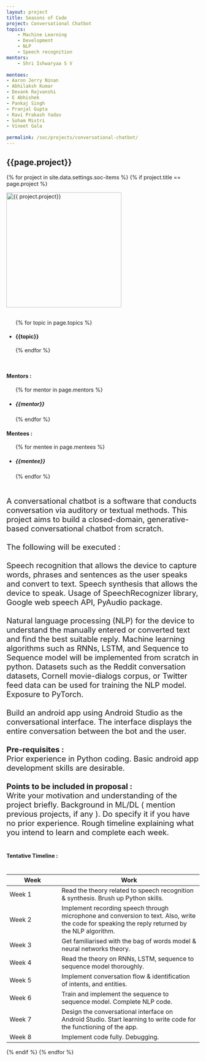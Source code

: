 ```yaml
---
layout: project
title: Seasons of Code
project: Conversational Chatbot
topics:
    - Machine Learning
    - Development
    - NLP
    - Speech recognition
mentors:
    - Shri Ishwaryaa S V
    
mentees:
- Aaron Jerry Ninan
- Abhilaksh Kumar
- Devank Rajvanshi
- E Abhishek
- Pankaj Singh
- Pranjal Gupta
- Ravi Prakash Yadav
- Soham Mistri
- Vineet Gala  
    
permalink: /soc/projects/conversational-chatbot/
---
```


<h2 class="display1 m-3 p-3 text-center">{{page.project}}</h2>

{% for project in site.data.settings.soc-items %}
{% if project.title == page.project %}
<div>
    <img src="{{ site.baseurl }}/{{ project.image }}"  width = "300" height="300" alt="{{ project.project}}" class="border rounded img-soc">
</div>
<div>
    <br>
    <ul>
        {% for topic in page.topics %}
        <li><h4 class="text-primary text-center">{{topic}}</h4></li>
        {% endfor %}
    </ul>
    <br>
    <h4 class="display3  ">Mentors :</h4> 
    <ul>
        {% for mentor in page.mentors %}
        <li><h5 class=" ">{{mentor}}</h5></li>
        {% endfor %}
    </ul>
    <h4 class="display3  ">Mentees :</h4> 
    <ul>
        {% for mentee in page.mentees %}
        <li><h5 class="">{{mentee}}</h5></li>
        {% endfor %}
    </ul>
</div>
<div>
    <p class="display3" style = "font-size:20px;" >
        <br>
        A conversational chatbot is a software that conducts conversation via auditory or textual methods. This project aims to build a closed-domain, generative-based conversational chatbot from scratch.
        <br><br>
The following will be executed :
<br><br>
    Speech recognition that allows the device to capture words, phrases and sentences as the user speaks and convert to text. Speech synthesis that allows the device to speak. Usage of SpeechRecognizer library, Google web speech API, PyAudio package.
<br><br>
    Natural language processing (NLP) for the device to understand the manually entered or converted text and find the best suitable reply. Machine learning algorithms such as RNNs, LSTM, and Sequence to Sequence model will be implemented from scratch in python. Datasets such as the Reddit conversation datasets, Cornell movie-dialogs corpus, or Twitter feed data can be used for training the NLP model. Exposure to PyTorch.
<br><br>
    Build an android app using Android Studio as the conversational interface. The interface displays the entire conversation between the bot and the user.
<br><br>
<b>Pre-requisites :</b>
<br>
Prior experience in Python coding. Basic android app development skills are desirable.
<br><br>
<b>Points to be included in proposal :</b>
<br>
Write your motivation and understanding of the project briefly. Background in ML/DL ( mention previous projects, if any ). Do specify it if you have no prior experience. Rough timeline explaining what you intend to learn and complete each week.
    </p>
</div>
<div>
    <h4 class="display3" style="margin:40px 0px 40px 0px;">Tentative Timeline :</h4>
    <table class="table table-striped">
    <thead>
        <tr>
        <th>Week</th>
        <th>Work</th>
        </tr>
    </thead>
    <tbody>
    <tr>
      <td style='width: 120px'>Week 1</td>
      <td>Read the theory related to speech recognition &amp; synthesis. Brush up Python skills.</td>
    </tr>
    <tr>
      <td>Week 2</td>
      <td>Implement recording speech through microphone and conversion to text. Also, write the code for speaking the reply returned by the NLP algorithm.</td>
    </tr>
    <tr>
      <td>Week 3</td>
      <td>Get familiarised with the bag of words model &amp; neural networks theory.</td>
    </tr>
    <tr>
      <td>Week 4</td>
      <td>Read the theory on RNNs, LSTM, sequence to sequence model thoroughly.</td>
    </tr>
    <tr>
      <td>Week 5</td>
      <td>Implement conversation flow &amp; identification of intents, and entities.</td>
    </tr>
    <tr>
      <td>Week 6</td>
      <td>Train and implement the sequence to sequence model. Complete NLP code.</td>
    </tr>
    <tr>
      <td>Week 7</td>
      <td>Design the conversational interface on Android Studio. Start learning to write code for the functioning of the app.</td>
    </tr>
    <tr>
      <td>Week 8</td>
      <td>Implement code fully. Debugging.</td>
    </tr>
    </tbody>
    </table>
</div>
{% endif %}
{% endfor %}
